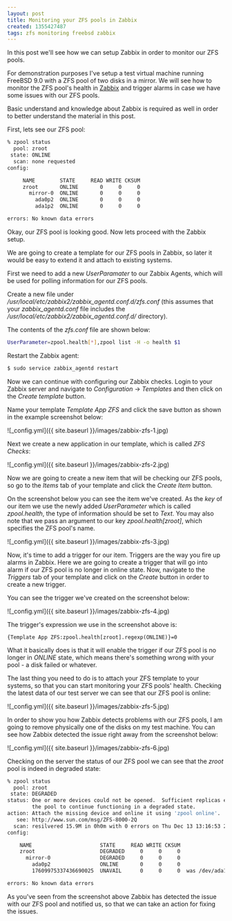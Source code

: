 ```yaml
---
layout: post
title: Monitoring your ZFS pools in Zabbix
created: 1355427487
tags: zfs monitoring freebsd zabbix
---
```

In  this post we'll see how we can setup Zabbix in order to
monitor our ZFS pools.

For demonstration purposes I've setup a test virtual machine running
FreeBSD 9.0 with a ZFS pool of two disks in a mirror. We will see how
to monitor the ZFS pool's health in [Zabbix](http://zabbix.com) and
trigger alarms in case we have some issues with our ZFS pools.

Basic understand and knowledge about Zabbix is required as well in
order to better understand the material in this post.

First, lets see our ZFS pool:

```bash
% zpool status                           
  pool: zroot
 state: ONLINE
  scan: none requested
config:

     NAME        STATE     READ WRITE CKSUM
     zroot       ONLINE       0     0     0
       mirror-0  ONLINE       0     0     0
         ada0p2  ONLINE       0     0     0
         ada1p2  ONLINE       0     0     0

errors: No known data errors
```

Okay, our ZFS pool is looking good. Now lets proceed with the Zabbix
setup.

We are going to create a template for our ZFS pools in Zabbix, so
later it would be easy to extend it and attach to existing systems.

First we need to add a new *UserParamater* to our Zabbix Agents, which
will be used for polling information for our ZFS pools.

Create a new file under
*/usr/local/etc/zabbix2/zabbix_agentd.conf.d/zfs.conf* (this assumes
that your *zabbix_agentd.conf* file includes the
*/usr/local/etc/zabbix2/zabbix_agentd.conf.d/* directory).

The contents of the *zfs.conf* file are shown below:

```bash
UserParameter=zpool.health[*],zpool list -H -o health $1
```
	
Restart the Zabbix agent:

```bash
$ sudo service zabbix_agentd restart 
```

Now we can continue with configuring our Zabbix checks. Login to your
Zabbix server and navigate to *Configuration* -> *Templates* and then
click on the *Create template* button.

Name your template *Template App ZFS* and click the save button as
shown in the example screenshot below:

![_config.yml]({{ site.baseurl }}/images/zabbix-zfs-1.jpg)

Next we create a new application in our template, which is called
*ZFS Checks*:

![_config.yml]({{ site.baseurl }}/images/zabbix-zfs-2.jpg)

Now we are going to create a new item that will be checking our ZFS
pools, so go to the *Items* tab of your template and click the *Create
Item* button.

On the screenshot below you can see the item we've created. As the
*key* of our item we use the newly added *UserParameter* which is
called *zpool.health*, the type of information should be set to
*Text*. You may also note that we pass an argument to our key
*zpool.health[zroot]*, which specifies the ZFS pool's name.

![_config.yml]({{ site.baseurl }}/images/zabbix-zfs-3.jpg)

Now, it's time to add a trigger for our item. Triggers are the way you
fire up alarms in Zabbix. Here we are going to create a trigger that
will go into alarm if our ZFS pool is no longer in online state. Now,
navigate to the *Triggers* tab of your template and click on the
*Create* button in order to create a new trigger.

You can see the trigger we've created on the screenshot below:

![_config.yml]({{ site.baseurl }}/images/zabbix-zfs-4.jpg)

The trigger's expression we use in the screenshot above is:

```text
{Template App ZFS:zpool.health[zroot].regexp(ONLINE)}=0
```
	
What it basically does is that it will enable the trigger if our ZFS
pool is no longer in *ONLINE* state, which means there's something
wrong with your pool - a disk failed or whatever.

The last thing you need to do is to attach your ZFS template to your
systems, so that you can start monitoring your ZFS pools'
health. Checking the latest data of our test server we can see that
our ZFS pool is online:

![_config.yml]({{ site.baseurl }}/images/zabbix-zfs-5.jpg)

In order to show you how Zabbix detects problems with our ZFS pools, I
am going to remove physically one of the disks on my test machine. You
can see how Zabbix detected the issue right away from the screenshot
below:

![_config.yml]({{ site.baseurl }}/images/zabbix-zfs-6.jpg)

Checking on the server the status of our ZFS pool we can see that the
*zroot* pool is indeed in degraded state:

```bash
% zpool status
  pool: zroot
 state: DEGRADED
status: One or more devices could not be opened.  Sufficient replicas exist for
        the pool to continue functioning in a degraded state.
action: Attach the missing device and online it using 'zpool online'.
   see: http://www.sun.com/msg/ZFS-8000-2Q
  scan: resilvered 15.9M in 0h0m with 0 errors on Thu Dec 13 13:16:53 2012
config:

    NAME                      STATE     READ WRITE CKSUM
    zroot                     DEGRADED     0     0     0
      mirror-0                DEGRADED     0     0     0
        ada0p2                ONLINE       0     0     0
        17609975337436690025  UNAVAIL      0     0     0  was /dev/ada1p2

errors: No known data errors
```

As you've seen from the screenshot above Zabbix has detected the issue
with our ZFS pool and notified us, so that we can take an action for
fixing the issues.
